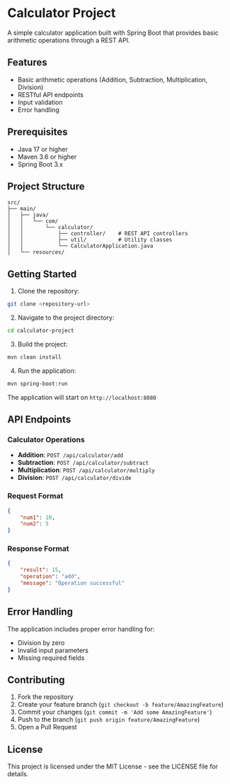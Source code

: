 # Calculator Project

A simple calculator application built with Spring Boot that provides basic arithmetic operations through a REST API.

## Features

- Basic arithmetic operations (Addition, Subtraction, Multiplication, Division)
- RESTful API endpoints
- Input validation
- Error handling

## Prerequisites

- Java 17 or higher
- Maven 3.6 or higher
- Spring Boot 3.x

## Project Structure

```
src/
├── main/
│   ├── java/
│   │   └── com/
│   │       └── calculator/
│   │           ├── controller/    # REST API controllers
│   │           ├── util/          # Utility classes
│   │           └── CalculatorApplication.java
│   └── resources/
```

## Getting Started

1. Clone the repository:
```bash
git clone <repository-url>
```

2. Navigate to the project directory:
```bash
cd calculator-project
```

3. Build the project:
```bash
mvn clean install
```

4. Run the application:
```bash
mvn spring-boot:run
```

The application will start on `http://localhost:8080`

## API Endpoints

### Calculator Operations

- **Addition**: `POST /api/calculator/add`
- **Subtraction**: `POST /api/calculator/subtract`
- **Multiplication**: `POST /api/calculator/multiply`
- **Division**: `POST /api/calculator/divide`

### Request Format
```json
{
    "num1": 10,
    "num2": 5
}
```

### Response Format
```json
{
    "result": 15,
    "operation": "add",
    "message": "Operation successful"
}
```

## Error Handling

The application includes proper error handling for:
- Division by zero
- Invalid input parameters
- Missing required fields

## Contributing

1. Fork the repository
2. Create your feature branch (`git checkout -b feature/AmazingFeature`)
3. Commit your changes (`git commit -m 'Add some AmazingFeature'`)
4. Push to the branch (`git push origin feature/AmazingFeature`)
5. Open a Pull Request

## License

This project is licensed under the MIT License - see the LICENSE file for details. 
